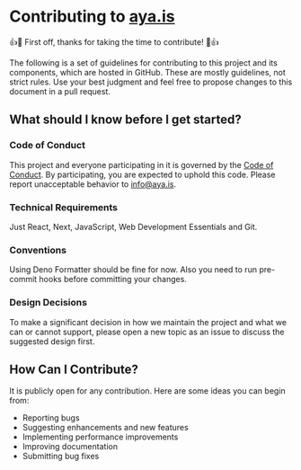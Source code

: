 # Contributing to [aya.is](https://github.com/eser/aya.is)

👍🎉 First off, thanks for taking the time to contribute! 🎉👍

The following is a set of guidelines for contributing to this project and its components, which are hosted in GitHub.
These are mostly guidelines, not strict rules. Use your best judgment and feel free to propose changes to this document
in a pull request.

## What should I know before I get started?

### Code of Conduct

This project and everyone participating in it is governed by the [Code of Conduct](https://aya.is/aya/policies). By
participating, you are expected to uphold this code. Please report unacceptable behavior to
[info@aya.is](mailto:info@aya.is).

### Technical Requirements

Just React, Next, JavaScript, Web Development Essentials and Git.

### Conventions

Using Deno Formatter should be fine for now. Also you need to run pre-commit hooks before committing your changes.

### Design Decisions

To make a significant decision in how we maintain the project and what we can or cannot support, please open a new topic
as an issue to discuss the suggested design first.

## How Can I Contribute?

It is publicly open for any contribution. Here are some ideas you can begin from:

- Reporting bugs
- Suggesting enhancements and new features
- Implementing performance improvements
- Improving documentation
- Submitting bug fixes
